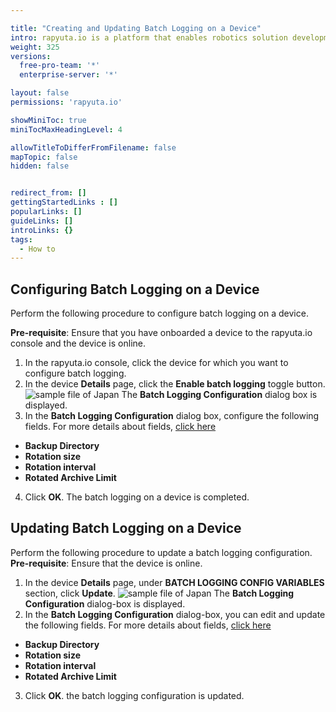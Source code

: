 ```yaml
---

title: "Creating and Updating Batch Logging on a Device"
intro: rapyuta.io is a platform that enables robotics solution development by providing the necessary software infrastructure and facilitating the interaction between multiple stakeholders who contribute to the solution development.
weight: 325
versions:
  free-pro-team: '*'
  enterprise-server: '*'

layout: false
permissions: 'rapyuta.io'

showMiniToc: true
miniTocMaxHeadingLevel: 4

allowTitleToDifferFromFilename: false
mapTopic: false
hidden: false


redirect_from: []
gettingStartedLinks : []
popularLinks: []
guideLinks: []
introLinks: {}
tags:
  - How to
---
```


## Configuring Batch Logging on a Device

Perform the following procedure to configure batch logging on a device.

**Pre-requisite**: Ensure that you have onboarded a device to the rapyuta.io console and the device is online.

1. In the rapyuta.io console, click the device for which you want to configure batch logging.
2. In the device **Details** page, click the **Enable batch logging** toggle button.
![sample file of Japan](/images/core-concepts/configurations/batch-logging.png?classes=border,shadow&width=45pc)
The **Batch Logging Configuration** dialog box is displayed.
3. In the **Batch Logging Configuration** dialog box, configure the following fields. For more details about fields, [click here](5_deep-dives/51_managing-devices/513_device-config-variables/#batch-logging-configuration)
* **Backup Directory**
* **Rotation size** 
* **Rotation interval**
* **Rotated Archive Limit**
4. Click **OK**. The batch logging on a device is completed.

## Updating Batch Logging on a Device

Perform the following procedure to update a batch logging configuration.
**Pre-requisite**: Ensure that the device is online.

1. In the device **Details** page, under **BATCH LOGGING CONFIG VARIABLES** section, click **Update**.
![sample file of Japan](/images/core-concepts/configurations/batch-logging-update.png?classes=border,shadow&width=45pc)
The **Batch Logging Configuration** dialog-box is displayed. 
2.  In the **Batch Logging Configuration** dialog-box, you can edit and update the following fields. For more details about fields, [click here](5_deep-dives/51_managing-devices/513_device-config-variables/#batch-logging-configuration)
* **Backup Directory** 
* **Rotation size**
* **Rotation interval**  
* **Rotated Archive Limit**
3. Click **OK**. the batch logging configuration is updated.